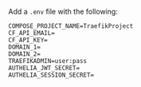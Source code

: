 Add a `.env` file with the following:

```
COMPOSE_PROJECT_NAME=TraefikProject
CF_API_EMAIL=
CF_API_KEY=
DOMAIN_1=
DOMAIN_2=
TRAEFIKADMIN=user:pass
AUTHELIA_JWT_SECRET=
AUTHELIA_SESSION_SECRET=
```
